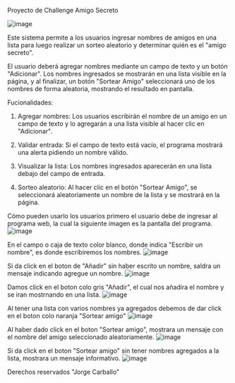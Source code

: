 Proyecto de Challenge Amigo Secreto

![image](https://github.com/user-attachments/assets/ccc5e377-7a16-4846-bfb8-9c2bddbe7b72)


Este sistema permite a los usuarios ingresar nombres de amigos en una lista
para luego realizar un sorteo aleatorio y determinar quién es el "amigo secreto".

El usuario deberá agregar nombres mediante un campo de texto y un botón "Adicionar". 
Los nombres ingresados se mostrarán en una lista visible en la página, y al finalizar, un botón "Sortear Amigo" 
seleccionará uno de los nombres de forma aleatoria, mostrando el resultado en pantalla.

Fucionalidades:
1. Agregar nombres: Los usuarios escribirán el nombre de un amigo en un campo de texto y
lo agregarán a una lista visible al hacer clic en "Adicionar".

2. Validar entrada: Si el campo de texto está vacío, el programa mostrará una alerta pidiendo un nombre válido.

3. Visualizar la lista: Los nombres ingresados aparecerán en una lista debajo del campo de entrada.

4. Sorteo aleatorio: Al hacer clic en el botón "Sortear Amigo", se seleccionará aleatoriamente un nombre de la lista
 y se mostrará en la página.

Cómo pueden usarlo los usuarios
primero el usuario debe de ingresar al programa web, la cual la siguiente imagen es la pantalla del programa.
![image](https://github.com/user-attachments/assets/fc52fbd6-6832-4d74-9dca-8902f3d1e99e)

En el campo o caja de texto color blanco, donde indica "Escribir un nombre", es donde escribiremos los nombres.
![image](https://github.com/user-attachments/assets/79e4d8a3-fb10-40ea-bcdb-91033a874098)

Si da click en el boton de "Añadir" sin haber escrito un nombre, saldra un mensaje indicando agregue un nombre.
![image](https://github.com/user-attachments/assets/121cf146-64aa-4f6d-bba8-dad080db16df)

Damos click en el boton colo gris "Añadir", el cual nos añadira el nombre y se iran mostrnando en una lista.
![image](https://github.com/user-attachments/assets/7b326344-b3fa-4848-8a14-255f1176f9c6)

Al tener una lista con varios nombres ya agregados debemos de dar click en el boton colo naranja "Sortear amigo"
![image](https://github.com/user-attachments/assets/ba9307e0-455f-4780-b27a-972bd3b43866)

Al haber dado click en el boton "Sortear amigo", mostrara un mensaje con el nombre del amigo seleccionado aleatoriamente.
![image](https://github.com/user-attachments/assets/89c4ed02-20cc-4a69-9b49-c4910116d06e)

Si da click en el boton "Sortear amigo" sin tener nombres agregados a la lista, mostrara un mensaje informativo.
![image](https://github.com/user-attachments/assets/cee4d66e-26ed-441d-8743-9dbdcbd711a0)

Derechos reservados "Jorge Carballo"
